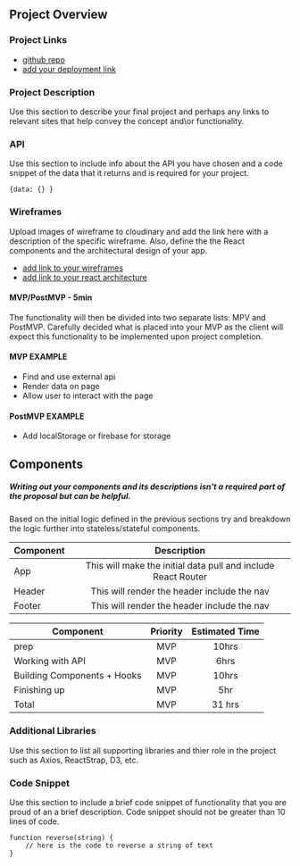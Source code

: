 ## Project Overview

### Project Links

- [github repo](https://github.com/mzprizm/react-app-project)
- [add your deployment link]()

### Project Description

Use this section to describe your final project and perhaps any links to relevant sites that help convey the concept and\or functionality.

### API

Use this section to include info about the API you have chosen and a code snippet of the data that it returns and is required for your project. 


```
{data: {} }
```


### Wireframes

Upload images of wireframe to cloudinary and add the link here with a description of the specific wireframe. Also, define the the React components and the architectural design of your app.

- [add link to your wireframes]()
- [add link to your react architecture]()


#### MVP/PostMVP - 5min

The functionality will then be divided into two separate lists: MPV and PostMVP.  Carefully decided what is placed into your MVP as the client will expect this functionality to be implemented upon project completion.  

#### MVP EXAMPLE
- Find and use external api 
- Render data on page 
- Allow user to interact with the page

#### PostMVP EXAMPLE

- Add localStorage or firebase for storage

## Components
##### Writing out your components and its descriptions isn't a required part of the proposal but can be helpful.

Based on the initial logic defined in the previous sections try and breakdown the logic further into stateless/stateful components. 

| Component | Description | 
| --- | :---: |  
| App | This will make the initial data pull and include React Router| 
| Header | This will render the header include the nav | 
| Footer | This will render the header include the nav | 

| Component | Priority | Estimated Time | 
| --- | :---: |  :---: | 
| prep | MVP | 10hrs|
| Working with API | MVP | 6hrs| 
| Building Components + Hooks | MVP | 10hrs| 
| Finishing up | MVP | 5hr | 
| Total |MVP | 31 hrs| 

### Additional Libraries
 Use this section to list all supporting libraries and thier role in the project such as Axios, ReactStrap, D3, etc. 

### Code Snippet

Use this section to include a brief code snippet of functionality that you are proud of an a brief description.  Code snippet should not be greater than 10 lines of code. 

```
function reverse(string) {
	// here is the code to reverse a string of text
}
```
